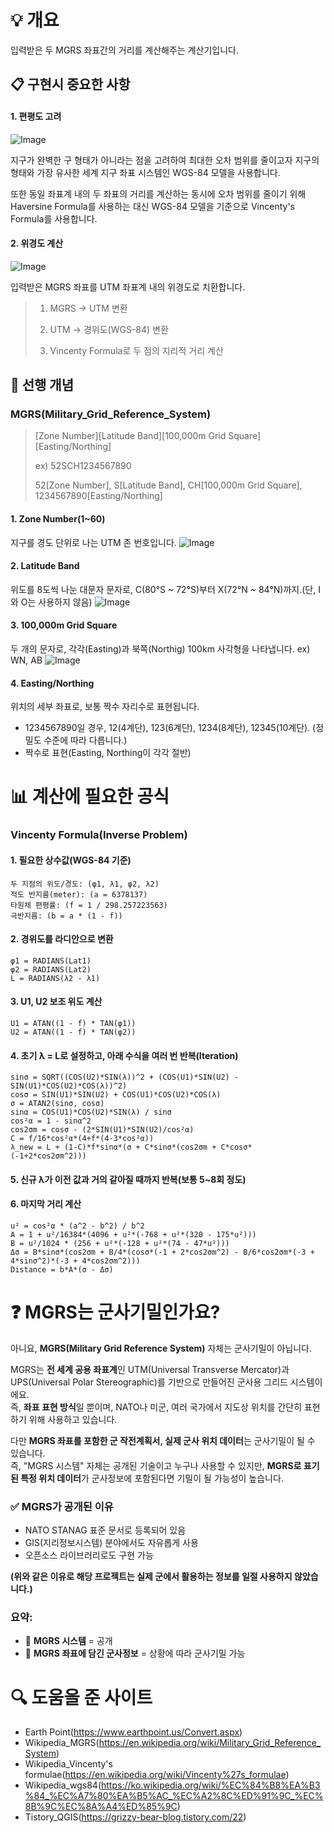 # 💡 개요
입력받은 두 MGRS 좌표간의 거리를 계산해주는 계산기입니다.


## 📋 구현시 중요한 사항
#### 1. 편평도 고려
![Image](https://github.com/user-attachments/assets/f67e5173-e648-4eeb-b0a9-16f837f3efba)

지구가 완벽한 구 형태가 아니라는 점을 고려하여 최대한 오차 범위를 줄이고자 지구의 형태와 가장 유사한 세계 지구 좌표 시스템인 WGS-84 모델을 사용합니다.

또한 동일 좌표계 내의 두 좌표의 거리를 계산하는 동시에 오차 범위를 줄이기 위해 Haversine Formula를 사용하는 대신 WGS-84 모델을 기준으로 Vincenty's Formula를 사용합니다.

#### 2. 위경도 계산
![Image](https://github.com/user-attachments/assets/e547187a-191a-4f77-a712-951cd6e9c933)

입력받은 MGRS 좌표를 UTM 좌표계 내의 위경도로 치환합니다.


> 1. MGRS -> UTM 변환
>
> 2. UTM ->  경위도(WGS-84) 변환
>
> 3. Vincenty Formula로 두 점의 지리적 거리 계산


## 📝 선행 개념
### MGRS(Military_Grid_Reference_System)
> [Zone Number][Latitude Band][100,000m Grid Square][Easting/Northing]
>
> ex) 52SCH1234567890
>
> 52[Zone Number],
> S[Latitude Band],
> CH[100,000m Grid Square],
> 1234567890[Easting/Northing]

#### 1. Zone Number(1~60)
  지구를 경도 단위로 나는 UTM 존 번호입니다.
  ![Image](https://github.com/user-attachments/assets/f0a98788-e945-4706-9fda-aabb3580ba71)

#### 2. Latitude Band
  위도를 8도씩 나눈 대문자 문자로, C(80°S ~ 72°S)부터 X(72°N ~ 84°N)까지.(단, I와 O는 사용하지 않음)
  ![Image](https://github.com/user-attachments/assets/a8bb38c3-2045-46dd-bcca-a92d530f0b9e)

#### 3. 100,000m Grid Square
  두 개의 문자로, 각각(Easting)과 북쪽(Northig) 100km 사각형을 나타냅니다.
  ex) WN, AB
  ![Image](https://github.com/user-attachments/assets/f69f0b87-520e-4dc1-9ae5-3b4e3504a344)

#### 4. Easting/Northing
  위치의 세부 좌표로, 보통 짝수 자리수로 표현됩니다.
  - 1234567890일 경우, 12(4계단), 123(6계단), 1234(8계단), 12345(10계단). (정밀도 수준에 따라 다릅니다.)
  - 짝수로 표현(Easting, Northing이 각각 절반)


# 📊 계산에 필요한 공식
### Vincenty Formula(Inverse Problem)

#### 1. 필요한 상수값(WGS-84 기준)
```
두 지점의 위도/경도: (φ1, λ1, φ2, λ2)
적도 반지름(meter): (a = 6378137)
타원체 편평률: (f = 1 / 298.257223563)
극반지름: (b = a * (1 - f))
```

#### 2. 경위도를 라디안으로 변환
```
φ1 = RADIANS(Lat1)
φ2 = RADIANS(Lat2)
L = RADIANS(λ2 - λ1)
```

#### 3. U1, U2 보조 위도 계산
```
U1 = ATAN((1 - f) * TAN(φ1))
U2 = ATAN((1 - f) * TAN(φ2))
```

#### 4. 초기 λ = L로 설정하고, 아래 수식을 여러 번 반복(Iteration)
```
sinσ = SQRT((COS(U2)*SIN(λ))^2 + (COS(U1)*SIN(U2) - SIN(U1)*COS(U2)*COS(λ))^2)
cosσ = SIN(U1)*SIN(U2) + COS(U1)*COS(U2)*COS(λ)
σ = ATAN2(sinσ, cosσ)
sinα = COS(U1)*COS(U2)*SIN(λ) / sinσ
cos²α = 1 - sinα^2
cos2σm = cosσ - (2*SIN(U1)*SIN(U2)/cos²α)
C = f/16*cos²α*(4+f*(4-3*cos²α))
λ_new = L + (1-C)*f*sinα*(σ + C*sinσ*(cos2σm + C*cosσ*(-1+2*cos2σm^2)))
```

#### 5. 신규 λ가 이전 값과 거의 같아질 때까지 반복(보통 5~8회 정도)

#### 6. 마지막 거리 계산
```
u² = cos²α * (a^2 - b^2) / b^2
A = 1 + u²/16384*(4096 + u²*(-768 + u²*(320 - 175*u²)))
B = u²/1024 * (256 + u²*(-128 + u²*(74 - 47*u²)))
Δσ = B*sinσ*(cos2σm + B/4*(cosσ*(-1 + 2*cos2σm^2) - B/6*cos2σm*(-3 + 4*sinσ^2)*(-3 + 4*cos2σm^2)))
Distance = b*A*(σ - Δσ)
```

# ❓ MGRS는 군사기밀인가요?
아니요, **MGRS(Military Grid Reference System)** 자체는 군사기밀이 아닙니다.

MGRS는 **전 세계 공용 좌표계**인 UTM(Universal Transverse Mercator)과 UPS(Universal Polar Stereographic)를 기반으로 만들어진 군사용 그리드 시스템이에요.  
즉, **좌표 표현 방식**일 뿐이며, NATO나 미군, 여러 국가에서 지도상 위치를 간단히 표현하기 위해 사용하고 있습니다.

다만 **MGRS 좌표를 포함한 군 작전계획서, 실제 군사 위치 데이터**는 군사기밀이 될 수 있습니다.  
즉, "MGRS 시스템" 자체는 공개된 기술이고 누구나 사용할 수 있지만, **MGRS로 표기된 특정 위치 데이터**가 군사정보에 포함된다면 기밀이 될 가능성이 높습니다.

### ✅ MGRS가 공개된 이유
- NATO STANAG 표준 문서로 등록되어 있음
- GIS(지리정보시스템) 분야에서도 자유롭게 사용
- 오픈소스 라이브러리로도 구현 가능

**(위와 같은 이유로 해당 프로젝트는 실제 군에서 활용하는 정보를 일절 사용하지 않았습니다.)**

### 요약:
- 📌 **MGRS 시스템** = 공개
- 📌 **MGRS 좌표에 담긴 군사정보** = 상황에 따라 군사기밀 가능



# 🔍 도움을 준 사이트
- Earth Point(https://www.earthpoint.us/Convert.aspx)
- Wikipedia_MGRS(https://en.wikipedia.org/wiki/Military_Grid_Reference_System)
- Wikipedia_Vincenty's formulae(https://en.wikipedia.org/wiki/Vincenty%27s_formulae)
- Wikipedia_wgs84(https://ko.wikipedia.org/wiki/%EC%84%B8%EA%B3%84_%EC%A7%80%EA%B5%AC_%EC%A2%8C%ED%91%9C_%EC%8B%9C%EC%8A%A4%ED%85%9C)
- Tistory_QGIS(https://grizzy-bear-blog.tistory.com/22)

